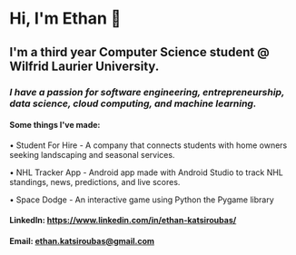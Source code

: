 # **Hi, I'm Ethan** 👋

## **I'm a third year Computer Science student @ Wilfrid Laurier University.**

### _I have a passion for software engineering, entrepreneurship, data science, cloud computing, and machine learning._

#### Some things I've made:

• Student For Hire - A company that connects students with home owners seeking landscaping and seasonal services.

• NHL Tracker App - Android app made with Android Studio to track NHL standings, news, predictions, and live scores.

• Space Dodge - An interactive game using Python the Pygame library


#### LinkedIn: https://www.linkedin.com/in/ethan-katsiroubas/

#### Email: ethan.katsiroubas@gmail.com
